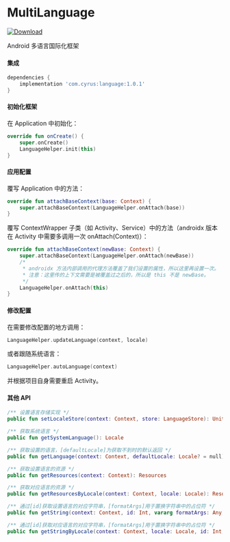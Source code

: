 # MultiLanguage
[![Download](https://api.bintray.com/packages/qasimcyrus/maven/language/images/download.svg?version=1.0.1) ](https://bintray.com/qasimcyrus/maven/language/1.0.1/link)

Android 多语言国际化框架

#### 集成
```gradle
dependencies {
    implementation 'com.cyrus:language:1.0.1'
}
```

#### 初始化框架
在 Application 中初始化：
```kotlin
override fun onCreate() {
    super.onCreate()
    LanguageHelper.init(this)
}
```

#### 应用配置
覆写 Application 中的方法：
```kotlin
override fun attachBaseContext(base: Context) {
    super.attachBaseContext(LanguageHelper.onAttach(base))
}
```

覆写 ContextWrapper 子类（如 Activity、Service）中的方法（androidx 版本在 Activity 中需要多调用一次 onAttach(Context)）：
```kotlin
override fun attachBaseContext(newBase: Context) {
    super.attachBaseContext(LanguageHelper.onAttach(newBase))
    /*
     * androidx 方法内部调用的代理方法覆盖了我们设置的属性，所以这里再设置一次。
     * 注意：这里传的上下文需要是被覆盖过之后的，所以是 this 不是 newBase。
     */
    LanguageHelper.onAttach(this)
}
```

#### 修改配置
在需要修改配置的地方调用：
```kotlin
LanguageHelper.updateLanguage(context, locale)
```
或者跟随系统语言：
```kotlin
LanguageHelper.autoLanguage(context)
```
并根据项目自身需要重启 Activity。

#### 其他 API
```kotlin
/** 设置语言存储实现 */
public fun setLocaleStore(context: Context, store: LanguageStore): Unit

/** 获取系统语言 */
public fun getSystemLanguage(): Locale

/** 获取设置的语言，[defaultLocale]为获取不到时的默认返回 */
public fun getLanguage(context: Context, defaultLocale: Locale? = null): Locale

/** 获取设置语言的资源 */
public fun getResources(context: Context): Resources

/** 获取对应语言的资源 */
public fun getResourcesByLocale(context: Context, locale: Locale): Resources

/** 通过[id]获取设置语言的对应字符串，[formatArgs]用于置换字符串中的占位符 */
public fun getString(context: Context, id: Int, vararg formatArgs: Any): String

/** 通过[id]获取对应语言的对应字符串，[formatArgs]用于置换字符串中的占位符 */
public fun getStringByLocale(context: Context, locale: Locale, id: Int, vararg formatArgs: Any): String
```
